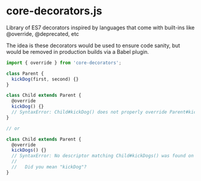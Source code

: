 # core-decorators.js
Library of ES7 decorators inspired by languages that come with built-ins like @​override, @​deprecated, etc

The idea is these decorators would be used to ensure code sanity, but would be removed in production builds via a Babel plugin.

```js
import { override } from 'core-decorators';

class Parent {
  kickDog(first, second) {}
}

class Child extends Parent {
  @override
  kickDog() {}
  // SyntaxError: Child#kickDog() does not properly override Parent#kickDog(first, second)
}

// or

class Child extends Parent {
  @override
  kickDogs() {}
  // SyntaxError: No descriptor matching Child#kickDogs() was found on the prototype chain.
  //
  //   Did you mean "kickDog"?
}
```

